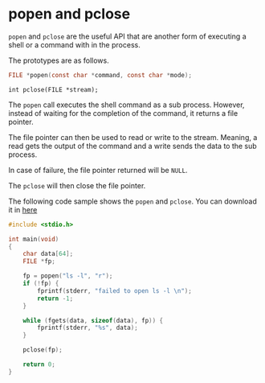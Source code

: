 # popen and pclose

`popen` and `pclose` are the useful API that are another form of executing a shell or a command with in the process.

The prototypes are as follows.

```c
FILE *popen(const char *command, const char *mode);
```

`int pclose(FILE *stream);`

The `popen` call executes the shell command as a sub process. However, instead of waiting for the completion of the command, it returns a file pointer.

The file pointer can then be used to read or write to the stream. Meaning, a read gets the output of the command and a write sends the data to the sub process.

In case of failure, the file pointer returned will be `NULL`.

The `pclose` will then close the file pointer.

The following code sample shows the `popen` and `pclose`. You can download it in [here](https://github.com/DevNaga/gists/blob/master/popen_pclose.c)

```c
#include <stdio.h>

int main(void)
{
	char data[64];
	FILE *fp;

	fp = popen("ls -l", "r");
	if (!fp) {
		fprintf(stderr, "failed to open ls -l \n");
		return -1;
	}

	while (fgets(data, sizeof(data), fp)) {
		fprintf(stderr, "%s", data);
	}

	pclose(fp);

	return 0;
}
```
